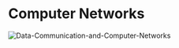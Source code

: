 # Computer Networks
![Data-Communication-and-Computer-Networks](https://socialify.git.ci/shahzaneer/Data-Communication-and-Computer-Networks/image?description=1&descriptionEditable=%20It%20includes%20network%20models%2C%20transmission%20media%2C%20network%20topologies%2C%20and%20routing%20algorithms.%20Understand%20the%20concepts%20of%20network%20security%2C%20network%20performance%2C%20and%20quality%20of%20service&forks=1&issues=1&language=1&name=1&owner=1&pattern=Floating%20Cogs&pulls=1&stargazers=1&theme=Dark)
